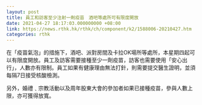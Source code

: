 ```yaml
---
layout: post
title: 員工和訪客至少注射一劑疫苗　酒吧等處所可有限度開放
date: 2021-04-27 18:17:03.000000000 +08:00
link: https://news.rthk.hk/rthk/ch/component/k2/1588006-20210427.htm
categories: rthk
---
```


在「疫苗氣泡」的措施下，酒吧、派對房間及卡拉OK場所等處所，本星期四起可以有限度開放。員工及訪客需要接種至少一劑疫苗，訪客也需要使用「安心出行」，人數亦有限制。員工如果有健康理由無法打針，則需要提交醫生證明，並須每隔7日接受核酸檢測。

另外，婚禮﹑宗教活動以及周年股東大會的參加者如果已接種疫苗，參與人數上限，亦可獲得放寬。
